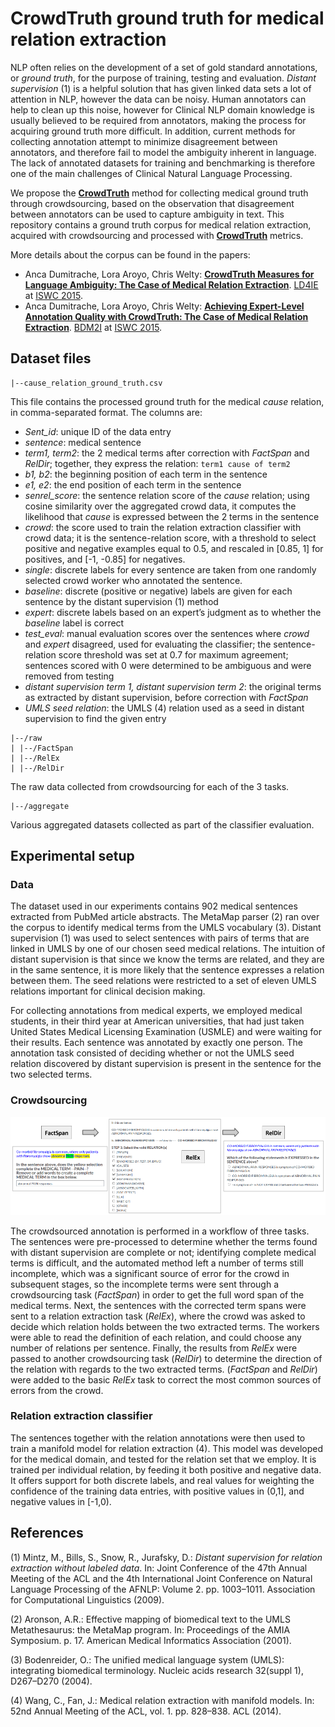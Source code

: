 # CrowdTruth ground truth for medical relation extraction

NLP often relies on the development of a set of gold standard annotations, or *ground truth*, for the purpose of training, testing and evaluation. *Distant supervision* (1) is a helpful solution that has given linked data sets a lot of attention in NLP, however the data can be noisy. Human annotators can help to clean up this noise, however for Clinical NLP domain knowledge is usually believed to be required from annotators, making the process for acquiring ground truth more difficult. In addition, current methods for collecting annotation attempt to minimize disagreement between annotators, and therefore fail to model the ambiguity inherent in language. The lack of annotated datasets for training and benchmarking is therefore one of the main challenges of Clinical Natural Language Processing.

We propose the **[CrowdTruth](http://crowdtruth.org/)** method for collecting medical ground truth through crowdsourcing, based on the observation that disagreement between annotators can be used to capture ambiguity in text. This repository contains a ground truth corpus for medical relation extraction, acquired with crowdsourcing and processed with **[CrowdTruth](http://crowdtruth.org/)** metrics.

More details about the corpus can be found in the papers:

* Anca Dumitrache, Lora Aroyo, Chris Welty: **[CrowdTruth Measures for Language Ambiguity: The Case of Medical Relation Extraction](http://www.ancad.ro/2015/09/01/crowdtruth-measures-for-language-ambiguity)**. [LD4IE](http://oak.dcs.shef.ac.uk/ld4ie2015/LD4IE2015/Overview.html) at [ISWC 2015](http://iswc2015.semanticweb.org/).
* Anca Dumitrache, Lora Aroyo, Chris Welty: **[Achieving Expert-Level Annotation Quality with CrowdTruth: The Case of Medical Relation Extraction](http://www.ancad.ro/2015/08/14/achieving-expert-level-annotation-quality-with-crowdtruth/)**. [BDM2I](https://sbmi.uth.edu/ontology/bdm2i.htm) at [ISWC 2015](http://iswc2015.semanticweb.org/).

## Dataset files

```
|--cause_relation_ground_truth.csv
```
This file contains the processed ground truth for the medical *cause* relation, in comma-separated format. The columns are:
* *Sent_id*: unique ID of the data entry
* *sentence*: medical sentence
* *term1, term2*: the 2 medical terms after correction with *FactSpan* and *RelDir*; together, they express the relation: ```term1 cause of term2```
* *b1, b2*: the beginning position of each term in the sentence
* *e1, e2*: the end position of each term in the sentence
* *senrel_score*: the sentence relation score of the *cause* relation; using cosine similarity over the aggregated crowd data, it computes the likelihood that *cause* is expressed between the 2 terms in the sentence
* *crowd*: the score used to train the relation extraction classifier with crowd data; it is the sentence-relation score, with a threshold to select positive and negative examples equal to 0.5, and rescaled in [0.85, 1] for positives, and [-1, -0.85] for negatives.
* *single*: discrete labels for every sentence are taken from one randomly selected crowd worker who annotated the sentence.
* *baseline*: discrete (positive or negative) labels are given for each sentence by the distant supervision (1) method
* *expert*: discrete labels based on an expert’s judgment as to whether the *baseline* label is correct
* *test_eval*: manual evaluation scores over the sentences where *crowd* and *expert* disagreed, used for evaluating the classifier; the sentence-relation score threshold was set at 0.7 for maximum agreement; sentences scored with 0 were determined to be ambiguous and were removed from testing
* *distant supervision term 1, distant supervision term 2*: the original terms as extracted by distant supervision, before correction with *FactSpan*
* *UMLS seed relation*: the UMLS (4) relation used as a seed in distant supervision to find the given entry

```
|--/raw
| |--/FactSpan
| |--/RelEx
| |--/RelDir
```
The raw data collected from crowdsourcing for each of the 3 tasks.

```
|--/aggregate
```
Various aggregated datasets collected as part of the classifier evaluation.


## Experimental setup

### Data

The dataset used in our experiments contains 902 medical sentences extracted from PubMed article abstracts. The MetaMap parser (2) ran over the corpus to identify medical terms from the UMLS vocabulary (3). Distant supervision (1) was used to select sentences with pairs of terms that are linked in UMLS by one of our chosen seed medical relations. The intuition of distant supervision is that since we know the terms are related, and they are in the same sentence, it is more likely that the sentence expresses a relation between them. The seed relations were restricted to a set of eleven UMLS relations important for clinical decision making.

For collecting annotations from medical experts, we employed medical students, in their third year at American universities, that had just taken United States Medical Licensing Examination (USMLE) and were waiting for their results. Each sentence was annotated by exactly one person. The annotation task consisted of deciding whether or not the UMLS seed relation discovered by distant supervision is present in the sentence for the two selected terms.

### Crowdsourcing

![Fig.1: CrowdTruth Workflow for Medical Relation Extraction on CrowdFlower.](https://raw.githubusercontent.com/CrowdTruth/Medical-Relation-Extraction/master/img/task_workflow_2.png)

The crowdsourced annotation is performed in a workflow of three tasks. The sentences were pre-processed to determine whether the terms found with distant supervision are complete or not; identifying complete medical terms is difficult, and the automated method left a number of terms still incomplete, which was a significant source of error for the crowd in subsequent stages, so the incomplete terms were sent through a crowdsourcing task (*FactSpan*) in order to get the full word span of the medical terms. Next, the sentences with the corrected term spans were sent to a relation extraction task (*RelEx*), where the crowd was asked to decide which relation holds between the two extracted terms. The workers were able to read the definition of each relation, and could choose any number of relations per sentence. Finally, the results from *RelEx* were passed to another crowdsourcing task (*RelDir*) to determine the direction of the relation with regards to the two extracted terms. (*FactSpan* and *RelDir*) were added to the basic *RelEx* task to correct the most common sources of errors from the crowd.

### Relation extraction classifier

The sentences together with the relation annotations were then used to train a manifold model for relation extraction (4). This model was developed for the medical domain, and tested for the relation set that we employ. It is trained per individual relation, by feeding it both positive and negative data. It offers support for both discrete labels, and real values for weighting the confidence of the training data entries, with positive values in (0,1], and negative values in [-1,0). 


## References

(1) Mintz, M., Bills, S., Snow, R., Jurafsky, D.: *Distant supervision for relation extraction without labeled data*. In: Joint Conference of the 47th Annual Meeting of the ACL and the 4th International Joint Conference on Natural Language Processing of the AFNLP: Volume 2. pp. 1003–1011. Association for Computational Linguistics (2009).

(2) Aronson, A.R.: Effective mapping of biomedical text to the UMLS Metathesaurus: the MetaMap program. In: Proceedings of the AMIA Symposium. p. 17. American Medical Informatics Association (2001).

(3) Bodenreider, O.: The unified medical language system (UMLS): integrating biomedical terminology. Nucleic acids research 32(suppl 1), D267–D270 (2004).

(4) Wang, C., Fan, J.: Medical relation extraction with manifold models. In: 52nd Annual Meeting of the ACL, vol. 1. pp. 828–838. ACL (2014).